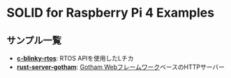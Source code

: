 # SOLID for Raspberry Pi 4 Examples

## サンプル一覧

- **[c-blinky-rtos](./c-blinky-rtos)**: RTOS APIを使用したLチカ
- **[rust-server-gotham](./rust-server-gotham)**: [Gotham Webフレームワーク](https://gotham.rs/)ベースのHTTPサーバー

